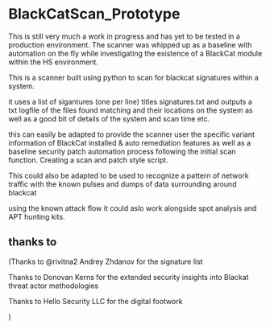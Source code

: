 # BlackCatScan_Prototype

This is still very much a work in progress and has yet to be tested in a production environment. 
The scanner was whipped up as a baseline with automation on the fly while
investigating the existence of a BlackCat module within the HS environment.

This is a scanner built using python to scan for blackcat signatures within a system.

it uses a list of sigantures (one per line) titles signatures.txt and outputs a txt logfile of the files found matching and their locations on the 
system as well as a good bit of details of the system and scan time etc.

this can easily be adapted to provide the scanner user the specific variant information of BlackCat installed & 
auto remediation features as well as a baseline security patch automation process following the 
initial scan function. Creating a scan and patch style script.

This could also be adapted to be used to recognize a pattern of network traffic with the known pulses and dumps of data surrounding around blackcat

using the known attack flow it could aslo work alongside spot analysis and APT hunting kits. 


## thanks to 

(Thanks to @rivitna2 Andrey Zhdanov for the signature list
 
Thanks to Donovan Kerns for the extended security insights into Blackat threat actor methodologies

 Thanks to Hello Security LLC for the digital footwork

) 
